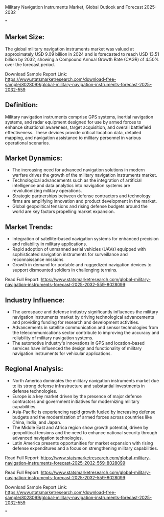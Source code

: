 Military Navigation Instruments Market, Global Outlook and Forecast 2025-2032

"<html>
<h2>Market Size:</h2>
<p>The global military navigation instruments market was valued at approximately USD 9.09 billion in 2024 and is forecasted to reach USD 13.51 billion by 2032, showing a Compound Annual Growth Rate (CAGR) of 4.50% over the forecast period.</p>
<p>Download Sample Report Link: <a href=""https://www.statsmarketresearch.com/download-free-sample/8028099/global-military-navigation-instruments-forecast-2025-2032-559"">https://www.statsmarketresearch.com/download-free-sample/8028099/global-military-navigation-instruments-forecast-2025-2032-559</a></p>

<h2>Definition:</h2>
<p>Military navigation instruments comprise GPS systems, inertial navigation systems, and radar equipment designed for use by armed forces to enhance situational awareness, target acquisition, and overall battlefield effectiveness. These devices provide critical location data, detailed mapping, and navigation assistance to military personnel in various operational scenarios.</p>

<h2>Market Dynamics:</h2>
<ul>
<li>The increasing need for advanced navigation solutions in modern warfare drives the growth of the military navigation instruments market.</li>
<li>Technological advancements such as the integration of artificial intelligence and data analytics into navigation systems are revolutionizing military operations.</li>
<li>Strategic partnerships between defense contractors and technology firms are amplifying innovation and product development in the market.</li>
<li>Global geopolitical tensions and rising defense budgets around the world are key factors propelling market expansion.</li>
</ul>

<h2>Market Trends:</h2>
<ul>
<li>Integration of satellite-based navigation systems for enhanced precision and reliability in military applications.</li>
<li>Rapid adoption of unmanned aerial vehicles (UAVs) equipped with sophisticated navigation instruments for surveillance and reconnaissance missions.</li>
<li>Growth in demand for portable and ruggedized navigation devices to support dismounted soldiers in challenging terrains.</li>
</ul>
<p>Read Full Report: <a href=""https://www.statsmarketresearch.com/global-military-navigation-instruments-forecast-2025-2032-559-8028099"">https://www.statsmarketresearch.com/global-military-navigation-instruments-forecast-2025-2032-559-8028099</a></p>

<h2>Industry Influence:</h2>
<ul>
<li>The aerospace and defense industry significantly influences the military navigation instruments market by driving technological advancements and providing funding for research and development activities.</li>
<li>Advancements in satellite communication and sensor technologies from the telecommunications sector contribute to improving the accuracy and reliability of military navigation systems.</li>
<li>The automotive industry's innovations in GPS and location-based services have influenced the design and functionality of military navigation instruments for vehicular applications.</li>
</ul>

<h2>Regional Analysis:</h2>
<ul>
<li>North America dominates the military navigation instruments market due to its strong defense infrastructure and substantial investments in defense technologies.</li>
<li>Europe is a key market driven by the presence of major defense contractors and government initiatives for modernizing military capabilities.</li>
<li>Asia-Pacific is experiencing rapid growth fueled by increasing defense budgets and the modernization of armed forces across countries like China, India, and Japan.</li>
<li>The Middle East and Africa region show growth potential, driven by geopolitical tensions and the need to enhance national security through advanced navigation technologies.</li>
<li>Latin America presents opportunities for market expansion with rising defense expenditures and a focus on strengthening military capabilities.</li>
</ul>
<p>Read Full Report: <a href=""https://www.statsmarketresearch.com/global-military-navigation-instruments-forecast-2025-2032-559-8028099"">https://www.statsmarketresearch.com/global-military-navigation-instruments-forecast-2025-2032-559-8028099</a></p>

<p>Read Full Report: <a href=""https://www.statsmarketresearch.com/global-military-navigation-instruments-forecast-2025-2032-559-8028099"">https://www.statsmarketresearch.com/global-military-navigation-instruments-forecast-2025-2032-559-8028099</a></p>
<p>Download Sample Report Link: <a href=""https://www.statsmarketresearch.com/download-free-sample/8028099/global-military-navigation-instruments-forecast-2025-2032-559"">https://www.statsmarketresearch.com/download-free-sample/8028099/global-military-navigation-instruments-forecast-2025-2032-559</a></p>
</html>"
